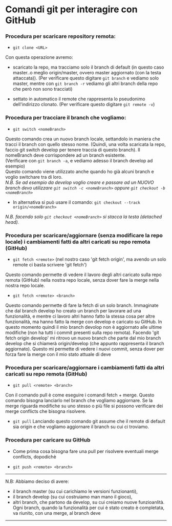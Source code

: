 
# Comandi git per interagire con GitHub

### **Procedura per scaricare repository remota:**

* `git clone <URL>`

Con questa operazione avremo:

* scaricato la repo, ma tracciamo solo il branch di default (in questo caso master..o meglio origin/master, ovvero master aggiornato (con la testa attaccata)). 
(Per verificare questo digitare `git branch` e vediamo solo master, mentre con `git branch -r` vediamo gli altri branch della repo che però non sono tracciati)

* settato in automatico il remote che rappresenta lo pseudonimo dell'indirizzo clonato. (Per verificare questo digitare `git remote -v`)

### **Procedura per tracciare il branch che vogliamo:**

* `git switch <nomeBranch>`
 
Questo comando crea un nuovo branch locale, settandolo in maniera che tracci il branch con quello stesso nome. (Quindi, una volta scaricata la repo, faccio git switch develop per tenere traccia di questo branch). Il nomeBranch deve corrispondere ad un branch esistente. <br>
(Verificare con `git branch -a`, e vediamo adesso il branch develop ad esempio) <br>
Questo comando viene utilizzato anche quando ho già alcuni branch e voglio switchare tra di loro. <br>
_N.B. Se ad esempio da develop voglio creare e passare ad un NUOVO branch devo utilizzare `git switch -c <nomeBranch>` oppure `git checkout -b <nomeBranch>`_ <br>

* In alternativa si può usare il comando:
`git checkout --track origin/<nomeBranch>`

_N.B. facendo solo `git checkout <nomeBranch>` si stacca la testa (detached head)._

### **Procedura per scaricare/aggiornare (senza modificare la repo locale) i cambiamenti fatti da altri caricati su repo remota (GitHub)**

* `git fetch <remote>`
(nel nostro caso 'git fetch origin', ma avendo un solo remote ci basta scrivere 'git fetch') <br>

Questo comando permette di vedere il lavoro degli altri caricato sulla repo remota (GitHub) nella nostra repo locale, senza dover fare la merge nella nostra repo locale. 

* `git fetch <remote> <branch>`

Questo comando permette di fare la fetch di un solo branch. Immaginate che dal branch develop ho creato un branch per lavorare ad una funzionalità, e mentre ci lavoro altri hanno fatto la stessa cosa per altre funzionalità, ma hanno fatto la merge con develop e caricato su GitHub. In questo momento quindi il mio branch devolop non è aggiornato alle ultime modifiche (non ha tutti i commit presenti sulla repo remota).
Facendo 'git fetch origin develop' mi ritrovo un nuovo branch che parte dal mio branch develop che si chiamerà origin/develop (che appunto rappresenta il branch aggiornato). Questo mi permette di vedere i nuovi commit, senza dover per forza fare la merge con il mio stato attuale di deve
### **Procedura per scaricare/aggiornare i cambiamenti fatti da altri caricati su repo remota (GitHub)**

* `git pull <remote> <branch>`

Con il comando pull è come eseguire i comandi fetch + merge. 
Questo comando bisogna lanciarlo nel branch che vogliamo aggiornare.
Se la merge riguarda modifiche su uno stesso o più file si possono verificare dei merge conflicts che bisogna risolvere.

* `git pull`
Lanciando questo comando git assume che il remote di default sia origin e che vogliamo aggiornare il branch su cui ci troviamo.

### **Procedura per caricare su GitHub**

* Come prima cosa bisogna fare una pull per risolvere eventuali merge conflicts, dopodichè <br>

* `git push <remote> <branch>`

---

N.B:
 Abbiamo deciso di avere:

- il branch master (su cui carichiamo le versioni funzionanti), 
- il branch develop (su cui costruiamo man mano il gioco),
- altri branch, che partono da develop, su cui creiamo nuove funzioanlità. 
Ogni branch, quando la funzionalità per cui è stato creato è completata, va riunito, con una merge, al branch deve

---
